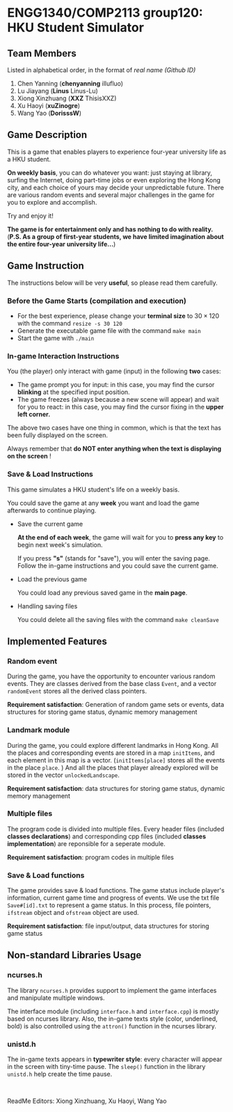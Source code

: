 # ENGG1340/COMP2113 group120: HKU Student Simulator

## Team Members
Listed in alphabetical order, in the format of *real name (Github ID)*

1. Chen Yanning (**chenyanning** illufluo)
2. Lu Jiayang (**Linus** Linus-Lu)
3. Xiong Xinzhuang (**XXZ** ThisisXXZ)
4. Xu Haoyi (**xuZinogre**)
5. Wang Yao (**DorisssW**)

## Game Description

This is a game that enables players to experience four-year university life as a HKU student. 

**On weekly basis**, you can do whatever you want: just staying at library,  surfing the Internet, doing part-time jobs or even exploring the Hong Kong city, and each choice of yours may decide your unpredictable future. There are various random events and several major challenges in the game for you to explore and accomplish.

Try and enjoy it!

**The game is for entertainment only and has nothing to do with reality.** (**P.S. As a group of first-year students, we have limited imagination about the entire four-year university life...**)

## Game Instruction

The instructions below will be very **useful**, so please read them carefully.

### Before the Game Starts (compilation and execution)
* For the best experience, please change your **terminal size** to $30 \times 120$ with the command ``resize -s 30 120``
* Generate the executable game file with the command ``make main``
* Start the game with ``./main``

### In-game Interaction Instructions
You (the player) only interact with game (input) in the following **two** cases:
* The game prompt you for input: in this case, you may find the cursor **blinking** at the specified input position.
* The game freezes (always because a new scene will appear) and wait for you to react: in this case, you may find the cursor fixing in the **upper left corner.**

The above two cases have one thing in common, which is that the text has been fully displayed on the screen.

Always remember that **do NOT enter anything when the text is displaying on the screen** !

### Save & Load Instructions

This game simulates a HKU student's life on a weekly basis. 

You could save the game at any **week** you want and load the game afterwards to continue playing.

* Save the current game

    **At the end of each week**, the game will wait for you to **press any key** to begin next week's simulation.
    
    If you press **"s"** (stands for "save"), you will enter the saving page.    
    Follow the in-game instructions and you could save the current game.

* Load the previous game

   You could load any previous saved game in the **main page**.
   
* Handling saving files

   You could delete all the saving files with the command ``make cleanSave``
  
## Implemented Features

### Random event

During the game, you have the opportunity to encounter various random events. 
They are classes derived from the base class ``Event``, and a vector ``randomEvent`` stores all the derived class pointers.

**Requirement satisfaction**: Generation of random game sets or events, data structures for storing game status, dynamic memory management

### Landmark module

During the game, you could explore different landmarks in Hong Kong. All the places and corresponding events are stored in a map ``initItems``, and each element in this map is a vector. (``initItems[place]`` stores all the events in the place ``place``. ) And all the places that player already explored will be stored in the vector ``unlockedLandscape``.

**Requirement satisfaction**: data structures for storing game status, dynamic memory management

### Multiple files

The program code is divided into multiple files. Every header files (included **classes declarations**) and corresponding cpp files (included **classes implementation**) are reponsible for a seperate module.

**Requirement satisfaction**: program codes in multiple files

### Save & Load functions

The game provides save & load functions. The game status include player's information, current game time and progress of events. We use the txt file ``Save#[id].txt`` to represent a game status. In this process, file pointers, ``ifstream`` object and ``ofstream`` object are used.

**Requirement satisfaction**: file input/output, data structures for storing game status

## Non-standard Libraries Usage

### ncurses.h

The library ``ncurses.h`` provides support to implement the game interfaces and manipulate multiple windows. 

The interface module (including ``interface.h`` and ``interface.cpp``) is mostly based on ncurses library. Also, the in-game texts style (color, underlined, bold) is also controlled using the ``attron()`` function in the ncurses library.

### unistd.h

The in-game texts appears in **typewriter style**: every character will appear in the screen with tiny-time pause. The ``sleep()`` function in the library ``unistd.h`` help create the time pause.

<br />

ReadMe Editors: Xiong Xinzhuang, Xu Haoyi, Wang Yao 
